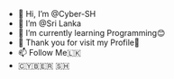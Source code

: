 - 👋 Hi, I’m @Cyber-SH
- 👀 I’m @Sri Lanka
- 🌱 I’m currently learning Programming😊
- 💞️ Thank you for visit my Profile🌾
- 📫 Follow Me🇱🇰
- 🇨​🇾​🇧​🇪​🇷​  🇸​🇭​

<!---
Cyber-SH/Cyber-SH is a ✨ special ✨ repository because its `README.md` (this file) appears on your GitHub profile.
You can click the Preview link to take a look at your changes.
--->
